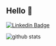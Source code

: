 ## Hello 👋 <br/>

[![Linkedin Badge](https://img.shields.io/badge/-LinkedIn-blue?style=flat-square&logo=Linkedin&logoColor=white&link=https://www.linkedin.com/in/gkim360/)](https://www.linkedin.com/in/gkim360/)

![github stats](https://github-readme-stats.vercel.app/api?username=miknai&show_icons=true&hide_border=true)
